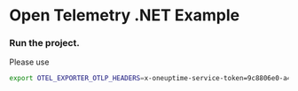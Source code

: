 # Open Telemetry .NET Example 

### Run the project. 

Please use 

```bash
export OTEL_EXPORTER_OTLP_HEADERS=x-oneuptime-service-token=9c8806e0-a4aa-11ee-be95-010d5967b068 && export OTEL_EXPORTER_OTLP_ENDPOINT=https://localhost/opentelemetry-collector dotnet run --urls=http://localhost:7856/
```